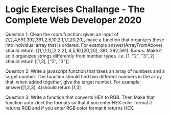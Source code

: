 # Logic Exercises Challange - The Complete Web Developer 2020
Question 1:
Clean the room function: given an input of [1,2,4,591,392,391,2,5,10,2,1,1,1,20,20], make a function that organizes these into individual array that is ordered. For example answer(ArrayFromAbove) should return: [[1,1,1,1],[2,2,2], 4,5,10,[20,20], 391, 392,591]. 
Bonus: 
Make it so it organizes strings differently from number types. i.e. [1, "2", "3", 2] should return [[1,2], ["2", "3"]]

Question 2:
Write a javascript function that takes an array of numbers and a target number. The function should find two different numbers in the array that, when added together, give the target number. For example: answer([1,2,3], 4)should return [1,3]

Question 3:
Write a function that converts HEX to RGB. Then Make that function auto-dect the formats so that if you enter HEX color format it returns RGB and if you enter RGB color format it returns HEX.
